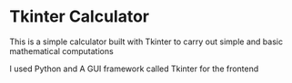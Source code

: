 # Tkinter Calculator
 This is a simple calculator built with Tkinter to carry out simple and basic mathematical computations
 
 I used Python and A GUI framework called Tkinter for the frontend
